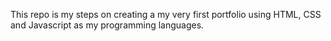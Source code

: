 This repo is my steps on creating a my very first portfolio using HTML, CSS and Javascript as my programming languages.
